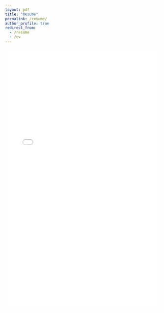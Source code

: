 ```yaml
---
layout: pdf
title: "Resume"
permalink: /resume/
author_profile: true
redirect_from:
  - /resume
  - /cv
---
```


<!--- 
<iframe src="https://drive.google.com/file/d/1xicW0uIEk-Cz1Oz7P4xKlz7bHOWNoNXc/preview" width="100%" height="100%" ></iframe> 
<object data="wangjenny.github.io/assets/JennyWangResume.pdf" width="1000" height="1000" type='application/pdf'/>
--->

<embed src="wangjenny.github.io/assets/JennyWangResume.pdf" type="application/pdf" width="100%" height="850" />

